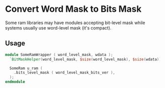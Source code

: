 # Convert Word Mask to Bits Mask

Some ram libraries may have modules accepting bit-level mask
while systems usually use word-level mask (it's compact).

## Usage

```verilog
module SomeRamWrapper ( word_level_mask, wdata );
  `BitMaskHelper(word_level_mask, $size(word_level_mask), $size(wdata));

  SomeRam u_ram (
    .bits_level_mask ( word_level_mask_bits_ver ),
  );
endmodule
```
